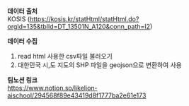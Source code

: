 **데이터 출처**  
KOSIS (https://kosis.kr/statHtml/statHtml.do?orgId=135&tblId=DT_13501N_A120&conn_path=I2)  
  
**데이터 수집**
1. read html 사용한 csv파일 불러오기
2. 대한민국 시,도 지도의 SHP 파일을 geojson으로 변환하여 사용  

**팀노션 링크**  
https://www.notion.so/likelion-aischool/294568f89e43419d8f1777ba2e61e173
  
